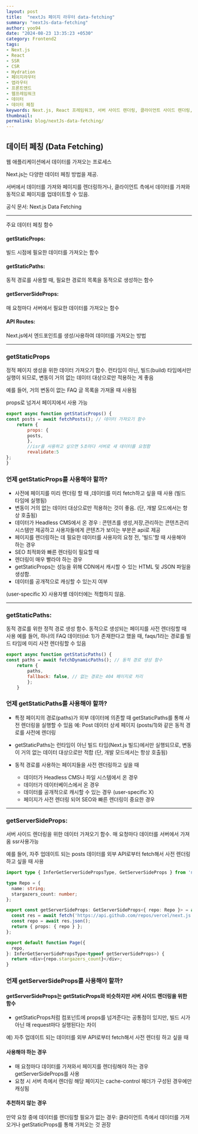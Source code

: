```yaml
---
layout: post
title:  "nextJs 페이지 라우터 data-fetching"
summary: "nextJs-data-fetching"
author: yoo94
date: "2024-08-23 13:35:23 +0530"
category: Frontend2
tags:
- Next.js
- React
- SSR
- CSR
- Hydration
- 페이지라우터
- 앱라우터
- 프론트엔드
- 웹프레임워크
- 데이터
- 데이터 페칭
keywords: Next.js, React 프레임워크, 서버 사이드 렌더링, 클라이언트 사이드 렌더링, Hydration, pre-fetching, 페이지 라우터, 앱 라우터, _app.tsx, _document.tsx, useRouter, next/router, next/navigation, 라우팅 구조, SEO 최적화, data, data fetching, datafetching
thumbnail: 
permalink: blog/nextJs-data-fetching/
---
```


## 데이터 페칭 (Data Fetching)
웹 애플리케이션에서 데이터를 가져오는 프로세스

Next.js는 다양한 데이터 페칭 방법을 제공.

서버에서 데이터를 가져와 페이지를 렌더링하거나, 클라이언트 측에서 데이터를 가져와 동적으로 페이지를 업데이트할 수 있음.

공식 문서: Next.js Data Fetching

---

주요 데이터 페칭 함수

#### getStaticProps:
빌드 시점에 필요한 데이터를 가져오는 함수

#### getStaticPaths:
동적 경로를 사용할 때, 필요한 경로의 목록을 동적으로 생성하는 함수

#### getServerSideProps:
매 요청마다 서버에서 필요한 데이터를 가져오는 함수

#### API Routes:
Next.js에서 엔드포인트를 생성/사용하여 데이터를 가져오는 방법

---

### getStaticProps

정적 페이지 생성을 위한 데이터 가져오기 함수. 런타임이 아닌, 빌드(build) 타임에서만 실행이 되므로,
변동이 거의 없는 데이터 대상으로만 적용하는 게 좋음

예를 들어, 거의 변동이 없는 FAQ 글 목록을 가져올 때 사용됨

props로 넘겨서 페이지에서 사용 가능
```js
export async function getStaticProps() {
const posts = await fetchPosts(); // 데이터 가져오기 함수
    return {
        props: {
        posts,
        },
        //isr을 사용하고 싶으면 5초마다 서버로 새 데이터를 요청함
        revalidate:5
};
}
```
### 언제 getStaticProps를 사용해야 할까?

- 사전에 페이지를 미리 렌더링 할 때 ,데이터를 미리 fetch하고 싶을 때 사용 (빌드 타임에 실행됨)
- 변동이 거의 없는 데이터 대상으로만 적용하는 것이 좋음.
(단, 개발 모드에서는 항상 호출됨)
- 데이터가 Headless CMS에서 온 경우 : 콘텐츠를 생성,저장,관리하는 콘텐츠관리 
시스템만 제공하고 사용자들에게 콘텐츠가 보이는 부분은 api로 제공
- 페이지를 렌더링하는 데 필요한 데이터를 사용자의 요청 전, '빌드'할 때 사용해야 하는 경우
- SEO 최적화와 빠른 렌더링이 필요할 때
- 렌더링이 매우 빨라야 하는 경우
- getStaticProps는 성능을 위해 CDN에서 캐시할 수 있는 HTML 및 JSON 파일을 생성함.
- 데이터를 공개적으로 캐싱할 수 있는지 여부

(user-specific X) 사용자별 데이터에는 적합하지 않음.

---

### getStaticPaths:

동적 경로를 위한 정적 경로 생성 함수. 동적으로 생성되는 페이지를 사전 렌더링할 때 사용
예를 들어, 하나의 FAQ 데이터(id: 1)가 존재한다고 했을 때, 
faqs/1라는 경로를 빌드 타임에 미리 사전 렌더링할 수 있음

```js
export async function getStaticPaths() {
const paths = await fetchDynamicPaths(); // 동적 경로 생성 함수
    return {
        paths,
        fallback: false, // 없는 경로는 404 페이지로 처리
        };
    }
```

### 언제 getStaticPaths를 사용해야 할까?
- 특정 페이지의 경로(paths)가 외부 데이터에 의존할 때 getStaticPaths를 통해 사전 렌더링을 실행할 수 있음
예: Post 데이터 상세 페이지 (posts/1)와 같은 동적 경로를 사전에 렌더링

- getStaticPaths는 런타임이 아닌 빌드 타임(Next.js 빌드)에서만 실행되므로, 변동이 거의 없는 데이터 대상으로만 적합
(단, 개발 모드에서는 항상 호출됨)
- 동적 경로를 사용하는 페이지들을 사전 렌더링하고 싶을 때
    - 데이터가 Headless CMS나 파일 시스템에서 온 경우
    - 데이터가 데이터베이스에서 온 경우
    - 데이터를 공개적으로 캐시할 수 있는 경우 (user-specific X)
    - 페이지가 사전 렌더링 되어 SEO와 빠른 렌더링이 중요한 경우
  
---

### getServerSideProps:
서버 사이드 렌더링을 위한 데이터 가져오기 함수. 매 요청마다 데이터를 서버에서 가져옴 ssr사용가능

예를 들어, 자주 업데이트 되는 posts 데이터를 외부 API로부터 fetch해서 사전 렌더링 하고 싶을 때 사용


```ts
import type { InferGetServerSidePropsType, GetServerSideProps } from 'next';

type Repo = {
  name: string;
  stargazers_count: number;
};

export const getServerSideProps: GetServerSideProps<{ repo: Repo }> = async () => {
  const res = await fetch('https://api.github.com/repos/vercel/next.js');
  const repo = await res.json();
  return { props: { repo } };
};

export default function Page({
  repo,
}: InferGetServerSidePropsType<typeof getServerSideProps>) {
  return <div>{repo.stargazers_count}</div>;
}

```
### 언제 getServerSideProps를 사용해야 할까?

#### **getServerSideProps**는 getStaticProps와 비슷하지만 서버 사이드 렌더링을 위한 함수

- getStaticProps처럼 컴포넌트에 props를 넘겨준다는 공통점이 있지만, 빌드 시가 아닌 매 request마다 실행된다는 차이

예) 자주 업데이트 되는 데이터를 외부 API로부터 fetch해서 사전 렌더링 하고 싶을 때

#### 사용해야 하는 경우
- 매 요청마다 데이터를 가져와서 페이지를 렌더링해야 하는 경우 getServerSideProps를 사용
- 요청 시 서버 측에서 렌더링 해당 페이지는 cache-control 헤더가 구성된 경우에만 캐싱됨

#### 추천하지 않는 경우
만약 요청 중에 데이터를 렌더링할 필요가 없는 경우:
클라이언트 측에서 데이터를 가져오거나 getStaticProps를 통해 가져오는 것 권장

```